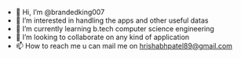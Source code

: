- 👋 Hi, I’m @brandedking007
- 👀 I’m interested in handling the apps and other useful datas
- 🌱 I’m currently learning b.tech computer science engineering
- 💞️ I’m looking to collaborate on any kind of application
- 📫 How to reach me u can mail me on hrishabhpatel89@gmail.com

<!---
brandedking007/brandedking007 is a ✨ special ✨ repository because its `README.md` (this file) appears on your GitHub profile.
You can click the Preview link to take a look at your changes.
--->
